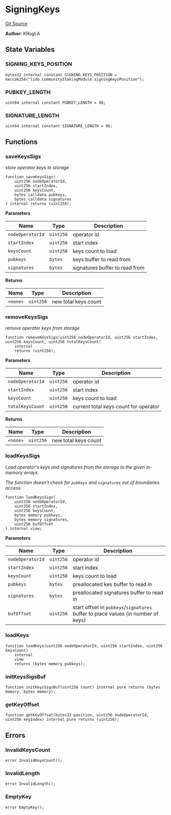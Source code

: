# SigningKeys
[Git Source](https://github.com/lidofinance/community-staking-module/blob/49f6937ff74cffecb74206f771c12be0e9e28448/src/lib/SigningKeys.sol)

**Author:**
KRogLA


## State Variables
### SIGNING_KEYS_POSITION

```solidity
bytes32 internal constant SIGNING_KEYS_POSITION = keccak256("lido.CommunityStakingModule.signingKeysPosition");
```


### PUBKEY_LENGTH

```solidity
uint64 internal constant PUBKEY_LENGTH = 48;
```


### SIGNATURE_LENGTH

```solidity
uint64 internal constant SIGNATURE_LENGTH = 96;
```


## Functions
### saveKeysSigs

*store operator keys to storage*


```solidity
function saveKeysSigs(
    uint256 nodeOperatorId,
    uint256 startIndex,
    uint256 keysCount,
    bytes calldata pubkeys,
    bytes calldata signatures
) internal returns (uint256);
```
**Parameters**

|Name|Type|Description|
|----|----|-----------|
|`nodeOperatorId`|`uint256`|operator id|
|`startIndex`|`uint256`|start index|
|`keysCount`|`uint256`|keys count to load|
|`pubkeys`|`bytes`|keys buffer to read from|
|`signatures`|`bytes`|signatures buffer to read from|

**Returns**

|Name|Type|Description|
|----|----|-----------|
|`<none>`|`uint256`|new total keys count|


### removeKeysSigs

*remove operator keys from storage*


```solidity
function removeKeysSigs(uint256 nodeOperatorId, uint256 startIndex, uint256 keysCount, uint256 totalKeysCount)
    internal
    returns (uint256);
```
**Parameters**

|Name|Type|Description|
|----|----|-----------|
|`nodeOperatorId`|`uint256`|operator id|
|`startIndex`|`uint256`|start index|
|`keysCount`|`uint256`|keys count to load|
|`totalKeysCount`|`uint256`|current total keys count for operator|

**Returns**

|Name|Type|Description|
|----|----|-----------|
|`<none>`|`uint256`|new total keys count|


### loadKeysSigs

*Load operator's keys and signatures from the storage to the given in-memory arrays.*

*The function doesn't check for `pubkeys` and `signatures` out of boundaries access.*


```solidity
function loadKeysSigs(
    uint256 nodeOperatorId,
    uint256 startIndex,
    uint256 keysCount,
    bytes memory pubkeys,
    bytes memory signatures,
    uint256 bufOffset
) internal view;
```
**Parameters**

|Name|Type|Description|
|----|----|-----------|
|`nodeOperatorId`|`uint256`|operator id|
|`startIndex`|`uint256`|start index|
|`keysCount`|`uint256`|keys count to load|
|`pubkeys`|`bytes`|preallocated kes buffer to read in|
|`signatures`|`bytes`|preallocated signatures buffer to read in|
|`bufOffset`|`uint256`|start offset in `pubkeys`/`signatures` buffer to place values (in number of keys)|


### loadKeys


```solidity
function loadKeys(uint256 nodeOperatorId, uint256 startIndex, uint256 keysCount)
    internal
    view
    returns (bytes memory pubkeys);
```

### initKeysSigsBuf


```solidity
function initKeysSigsBuf(uint256 count) internal pure returns (bytes memory, bytes memory);
```

### getKeyOffset


```solidity
function getKeyOffset(bytes32 position, uint256 nodeOperatorId, uint256 keyIndex) internal pure returns (uint256);
```

## Errors
### InvalidKeysCount

```solidity
error InvalidKeysCount();
```

### InvalidLength

```solidity
error InvalidLength();
```

### EmptyKey

```solidity
error EmptyKey();
```

